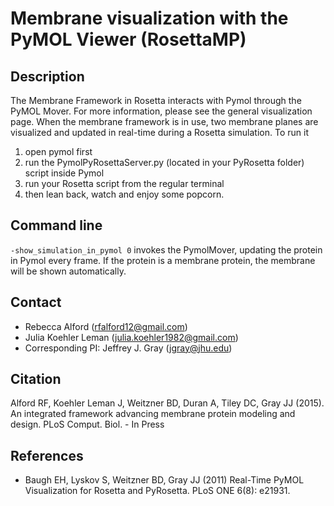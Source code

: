 # Membrane visualization with the PyMOL Viewer (RosettaMP)

## Description

The Membrane Framework in Rosetta interacts with Pymol through the PyMOL Mover. For more information, please see the general visualization page. When the membrane framework is in use,  two membrane planes are visualized and updated in real-time during a Rosetta simulation. To run it

1. open pymol first
2. run the PymolPyRosettaServer.py (located in your PyRosetta folder) script inside Pymol
3. run your Rosetta script from the regular terminal
4. then lean back, watch and enjoy some popcorn.

## Command line

`-show_simulation_in_pymol 0` invokes the PymolMover, updating the protein in Pymol every frame. If the protein is a membrane protein, the membrane will be shown automatically. 

## Contact

- Rebecca Alford ([rfalford12@gmail.com](rfalford12@gmail.com))
- Julia Koehler Leman ([julia.koehler1982@gmail.com](julia.koehler1982@gmail.com))
- Corresponding PI: Jeffrey J. Gray ([jgray@jhu.edu](jgray@jhu.edu))

## Citation
Alford RF, Koehler Leman J, Weitzner BD, Duran A, Tiley DC, Gray JJ (2015). An integrated framework advancing membrane protein modeling and design. PLoS Comput. Biol. - In Press

## References
* Baugh EH, Lyskov S, Weitzner BD, Gray JJ (2011) Real-Time PyMOL Visualization for Rosetta and PyRosetta. PLoS ONE 6(8): e21931.
